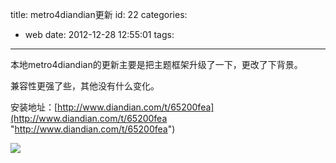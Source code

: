 title: metro4diandian更新
id: 22
categories:
  - web
date: 2012-12-28 12:55:01
tags:
---

本地metro4diandian的更新主要是把主题框架升级了一下，更改了下背景。
</br>

兼容性更强了些，其他没有什么变化。
</br>

安装地址：[http://www.diandian.com/t/65200fea](http://www.diandian.com/t/65200fea "http://www.diandian.com/t/65200fea")
</br>

![](http://m1.img.libdd.com/farm5/2012/1228/12/C6435B2DAC34A3169C0AB121F62575D6446D93BB87176_500_333.jpg)</img>